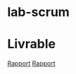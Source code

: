 # lab-scrum



# Livrable 

[Rapport](http://labs-web.github.io/lab-scrum/rapport)
[Rapport](http://labs-web.github.io/lab-scrum/presentation)